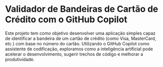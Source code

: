 # Validador de Bandeiras de Cartão de Crédito com o GitHub Copilot
Este projeto tem como objetivo desenvolver uma aplicação simples capaz de identificar a bandeira de um cartão de crédito (como Visa, MasterCard, etc.) com base no número do cartão. Utilizando o GitHub Copilot como assistente de codificação, exploramos como a inteligência artificial pode acelerar o desenvolvimento, sugerir trechos de código e melhorar a produtividade.
